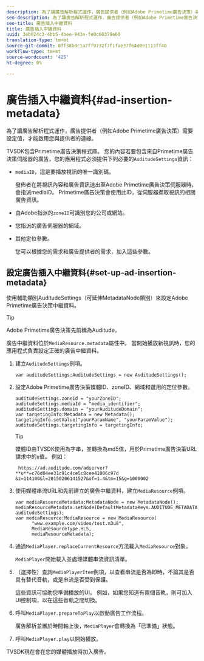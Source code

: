 ```yaml
---
description: 為了讓廣告解析程式運作，廣告提供者（例如Adobe Primetime廣告決策）需要設定值，才能啟用您與提供者的連線。
seo-description: 為了讓廣告解析程式運作，廣告提供者（例如Adobe Primetime廣告決策）需要設定值，才能啟用您與提供者的連線。
seo-title: 廣告插入中繼資料
title: 廣告插入中繼資料
uuid: 3eb024c3-4bb5-4bee-943e-fe0c60379e60
translation-type: tm+mt
source-git-commit: 8ff38bdc1a7ff9732f7f1fae37f64d0e1113ff40
workflow-type: tm+mt
source-wordcount: '425'
ht-degree: 0%

---
```



# 廣告插入中繼資料{#ad-insertion-metadata}

為了讓廣告解析程式運作，廣告提供者（例如Adobe Primetime廣告決策）需要設定值，才能啟用您與提供者的連線。

TVSDK包含Primetime廣告決策程式庫。 您的內容若要包含來自Primetime廣告決策伺服器的廣告，您的應用程式必須提供下列必要的`AuditudeSettings`資訊：

* `mediaID`，這是要播放視訊的唯一識別碼。

   發佈者在將視訊內容和廣告資訊送出至Adobe Primetime廣告決策伺服器時，會指派mediaID。 Primetime廣告決策會使用此ID，從伺服器擷取視訊的相關廣告資訊。

* 由Adobe指派的`zoneID`可識別您的公司或網站。
* 您指派的廣告伺服器的網域。
* 其他定位參數。

   您可以根據您的需求和廣告提供者的需求，加入這些參數。

## 設定廣告插入中繼資料{#set-up-ad-insertion-metadata}

使用輔助類別AuditudeSettings（可延伸MetadataNode類別）來設定Adobe Primetime廣告決策中繼資料。

>[!TIP]
>
>Adobe Primetime廣告決策先前稱為Auditude。

廣告中繼資料位於`MediaResource.metadata`屬性中。 當開始播放新視訊時，您的應用程式負責設定正確的廣告中繼資料。

1. 建立`AuditudeSettings`例項。

   ```
   var auditudeSettings:AuditudeSettings = new AuditudeSettings();
   ```

1. 設定Adobe Primetime廣告決策媒體ID、zoneID、網域和選用的定位參數。

   ```
   auditudeSettings.zoneId = "yourZoneID"; 
   auditudeSettings.mediaId = "media_identifier"; 
   auditudeSettings.domain = "yourAuditudeDomain"; 
   var targetingInfo:Metadata = new Metadata(); 
   targetingInfo.setValue("yourParamName", "yourParamValue"); 
   auditudeSettings.targetingInfo = targetingInfo;
   ```

   >[!TIP]
   >
   >媒體ID由TVSDK使用為字串，並轉換為md5值，用於Primetime廣告決策URL請求中的`u`值。 例如：
   >
   >
   >` https://ad.auditude.com/adserver? **u**=c76d04ee31c91c4ce5c8cee41006c97d &z=114100&l=20150206141527&of=1.4&tm=15&g=1000002`

1. 使用媒體串流URL和先前建立的廣告中繼資料，建立`MediaResource`例項。

   ```
   var mediaResourceMetadata:MetadataNode = new MetadataNode(); 
   mediaResourceMetadata.setNode(DefaultMetadataKeys.AUDITUDE_METADATA_KEY, auditudeSettings); 
   var mediaResource:MediaResource = new MediaResource( 
         "www.example.com/video/test.m3u8", 
         MediaResourceType.HLS,  
         mediaResourceMetadata);
   ```

1. 通過`MediaPlayer.replaceCurrentResource`方法載入`MediaResource`對象。

   `MediaPlayer`開始載入並處理媒體串流資訊清單。

1. （選擇性）查詢`MediaPlayerItem`例項，以查看串流是否為即時，不論其是否具有替代音軌，或是串流是否受到保護。

   這些資訊可協助您準備播放的UI。 例如，如果您知道有兩個音軌，則可加入UI控制項，以在這些音軌之間切換。

1. 呼叫`MediaPlayer.prepareToPlay`以啟動廣告工作流程。

   廣告解析並置於時間軸上後，`MediaPlayer`會轉換為「已準備」狀態。
1. 呼叫`MediaPlayer.play`以開始播放。

TVSDK現在會在您的媒體播放時加入廣告。